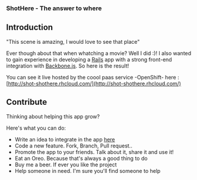 ### ShotHere - The answer to where ###

## Introduction ##

"This scene is amazing, I would love to see that place"

Ever though about that when whatching a movie? Well I did :)!
I also wanted to gain experience in developing a [Rails](http://rubyonrails.org/ "Rails") app with a strong front-end integration with [Backbone.js](http://backbonejs.org/ "Backbone.js"). So here is the result!

You can see it live hosted by the coool paas service -OpenShift- here : [http://shot-shothere.rhcloud.com/](http://shot-shothere.rhcloud.com/)

## Contribute ##

Thinking about helping this app grow?

Here's what you can do:

* Write an idea to integrate in the app [here](https://github.com/popox/ShotHere/issues)
* Code a new feature. Fork, Branch, Pull request..
* Promote the app to your friends. Talk about it, share it and use it!
* Eat an Oreo. Because that's always a good thing to do
* Buy me a beer. If ever you like the project
* Help someone in need. I'm sure you'll find someone to help
